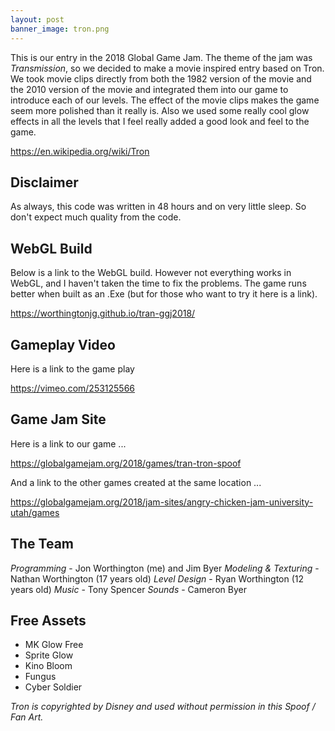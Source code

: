 ```yaml
---
layout: post
banner_image: tron.png
---
```


This is our entry in the 2018 Global Game Jam.  The theme of the jam was *Transmission*, so we decided to make a movie inspired entry based on Tron.  We took movie clips directly from both the 1982 version of the movie and the 2010 version of the movie and integrated them into our game to introduce each of our levels.  The effect of the movie clips makes the game seem more polished than it really is.  Also we used some really cool glow effects in all the levels that I feel really added a good look and feel to the game.  

<https://en.wikipedia.org/wiki/Tron>

## Disclaimer

As always, this code was written in 48 hours and on very little sleep.  So don't expect much quality from the code.

## WebGL Build

Below is a link to the WebGL build.  However not everything works in WebGL, and I haven't taken the time to fix the problems.  The game runs better when built as an .Exe (but for those who want to try it here is a link).

<https://worthingtonjg.github.io/tran-ggj2018/>

## Gameplay Video

Here is a link to the game play 

<https://vimeo.com/253125566>

## Game Jam Site

Here is a link to our game ...

<https://globalgamejam.org/2018/games/tran-tron-spoof>

And a link to the other games created at the same location ...

<https://globalgamejam.org/2018/jam-sites/angry-chicken-jam-university-utah/games>

## The Team

*Programming* - Jon Worthington (me) and Jim Byer
*Modeling & Texturing* - Nathan Worthington (17 years old)
*Level Design* - Ryan Worthington (12 years old)
*Music* - Tony Spencer
*Sounds* - Cameron Byer

## Free Assets

- MK Glow Free
- Sprite Glow
- Kino Bloom
- Fungus
- Cyber Soldier

*Tron is copyrighted by Disney and used without permission in this Spoof / Fan Art.*




